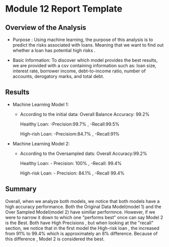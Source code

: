 # Module 12 Report Template

## Overview of the Analysis

* Purpose : 
Using machine learning, the purpose of this analysis is to predict the risks associated with loans. Meaning that we want to find out whether a loan has potential high risks . 

* Basic Information:
 To discover which model provides the best results, we are provided with a csv containing information such as: loan size, interest rate, borrower income, debt-to-income ratio, number of accounts, derogatory marks, and total debt. 


## Results

* Machine Learning Model 1:
     * According to the initial data:
         Overall Balance Accuracy: 99.2%

         Healthy Loan: -Precision:99.7% ,  -Recall:99.5%

         High-rish Loan: -Precisiom:84.7% , -Recall:91%

* Machine Learning Model 2:
     * According to the Oversampled dats:
      Overall Accuracy:99.2% 
  
       Healthy Loan: - Precision: 100% , -Recall: 99.4%
    
       High-risk Loan: - Precision: 84.1% , -Recall 99.4%


## Summary
Overall, when we analyze both models, we notice that both models have a high accuracy performance. Both the Original Data Model(model 1) and the Over Sampled Model(model 2) have similiar performnce. However, if we were to narrow it down to which one "performs best" once can say Model 2 is the Best. Both have High Precisions , but when looking at the "recall" section, we notice that in the first model the High-risk loan , the increased from 91% to 99.4% which is approximately an 8% difference. Because of this difference , Model 2 is considered the best. 

